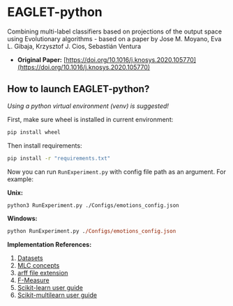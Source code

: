 # EAGLET-python

Combining multi-label classifiers based on projections of the output space using Evolutionary algorithms - based on a paper by Jose M. Moyano, Eva L. Gibaja, Krzysztof J. Cios, Sebastián Ventura

- __Original Paper:__ [https://doi.org/10.1016/j.knosys.2020.105770](https://doi.org/10.1016/j.knosys.2020.105770)

## How to launch EAGLET-python?

_Using a python virtual environment (venv) is suggested!_

First, make sure wheel is installed in current environment:

```bash
pip install wheel
```

Then install requirements:

```bash
pip install -r "requirements.txt"
```

Now you can run `RunExperiment.py` with config file path as an argument. For example:

__Unix:__

```bash
python3 RunExperiment.py ./Configs/emotions_config.json
```

__Windows:__

```ps
python RunExperiment.py ./Configs/emotions_config.json
```

__Implementation References:__

1. [Datasets](http://www.uco.es/kdis/mllresources/)
1. [MLC concepts](http://scikit.ml/concepts.html)
1. [arff file extension](https://www.cs.waikato.ac.nz/ml/weka/arff.html)
1. [F-Measure](https://machinelearningmastery.com/precision-recall-and-f-measure-for-imbalanced-classification/)
1. [Scikit-learn user guide](https://scikit-learn.org/stable/user_guide.html)
1. [Scikit-multilearn user guide](http://scikit.ml/userguide.html)
